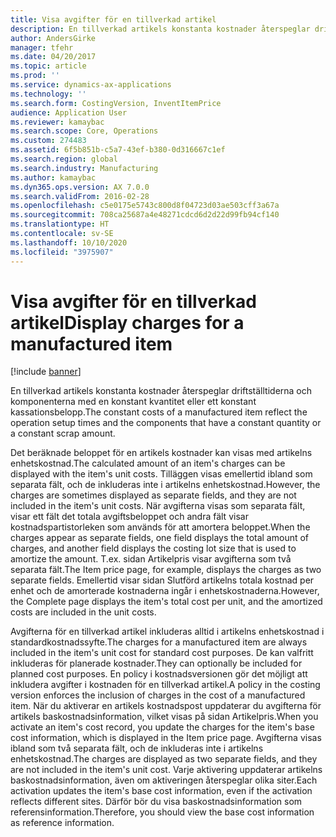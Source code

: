 ```yaml
---
title: Visa avgifter för en tillverkad artikel
description: En tillverkad artikels konstanta kostnader återspeglar driftställtiderna och komponenterna med en konstant kvantitet eller ett konstant kassationsbelopp.
author: AndersGirke
manager: tfehr
ms.date: 04/20/2017
ms.topic: article
ms.prod: ''
ms.service: dynamics-ax-applications
ms.technology: ''
ms.search.form: CostingVersion, InventItemPrice
audience: Application User
ms.reviewer: kamaybac
ms.search.scope: Core, Operations
ms.custom: 274483
ms.assetid: 6f5b851b-c5a7-43ef-b380-0d316667c1ef
ms.search.region: global
ms.search.industry: Manufacturing
ms.author: kamaybac
ms.dyn365.ops.version: AX 7.0.0
ms.search.validFrom: 2016-02-28
ms.openlocfilehash: c5e0175e5743c800d8f04723d03ae503cff3a67a
ms.sourcegitcommit: 708ca25687a4e48271cdcd6d2d22d99fb94cf140
ms.translationtype: HT
ms.contentlocale: sv-SE
ms.lasthandoff: 10/10/2020
ms.locfileid: "3975907"
---
```

# <a name="display-charges-for-a-manufactured-item"></a><span data-ttu-id="927f5-103">Visa avgifter för en tillverkad artikel</span><span class="sxs-lookup"><span data-stu-id="927f5-103">Display charges for a manufactured item</span></span>

[!include [banner](../includes/banner.md)]

<span data-ttu-id="927f5-104">En tillverkad artikels konstanta kostnader återspeglar driftställtiderna och komponenterna med en konstant kvantitet eller ett konstant kassationsbelopp.</span><span class="sxs-lookup"><span data-stu-id="927f5-104">The constant costs of a manufactured item reflect the operation setup times and the components that have a constant quantity or a constant scrap amount.</span></span>

<span data-ttu-id="927f5-105">Det beräknade beloppet för en artikels kostnader kan visas med artikelns enhetskostnad.</span><span class="sxs-lookup"><span data-stu-id="927f5-105">The calculated amount of an item's charges can be displayed with the item's unit costs.</span></span> <span data-ttu-id="927f5-106">Tilläggen visas emellertid ibland som separata fält, och de inkluderas inte i artikelns enhetskostnad.</span><span class="sxs-lookup"><span data-stu-id="927f5-106">However, the charges are sometimes displayed as separate fields, and they are not included in the item's unit costs.</span></span> <span data-ttu-id="927f5-107">När avgifterna visas som separata fält, visar ett fält det totala avgiftsbeloppet och andra fält visar kostnadspartistorleken som används för att amortera beloppet.</span><span class="sxs-lookup"><span data-stu-id="927f5-107">When the charges appear as separate fields, one field displays the total amount of charges, and another field displays the costing lot size that is used to amortize the amount.</span></span> <span data-ttu-id="927f5-108">T.ex. sidan Artikelpris visar avgifterna som två separata fält.</span><span class="sxs-lookup"><span data-stu-id="927f5-108">The Item price page, for example, displays the charges as two separate fields.</span></span> <span data-ttu-id="927f5-109">Emellertid visar sidan Slutförd artikelns totala kostnad per enhet och de amorterade kostnaderna ingår i enhetskostnaderna.</span><span class="sxs-lookup"><span data-stu-id="927f5-109">However, the Complete page displays the item's total cost per unit, and the amortized costs are included in the unit costs.</span></span>

<span data-ttu-id="927f5-110">Avgifterna för en tillverkad artikel inkluderas alltid i artikelns enhetskostnad i standardkostnadssyfte.</span><span class="sxs-lookup"><span data-stu-id="927f5-110">The charges for a manufactured item are always included in the item's unit cost for standard cost purposes.</span></span> <span data-ttu-id="927f5-111">De kan valfritt inkluderas för planerade kostnader.</span><span class="sxs-lookup"><span data-stu-id="927f5-111">They can optionally be included for planned cost purposes.</span></span> <span data-ttu-id="927f5-112">En policy i kostnadsversionen gör det möjligt att inkludera avgifter i kostnaden för en tillverkad artikel.</span><span class="sxs-lookup"><span data-stu-id="927f5-112">A policy in the costing version enforces the inclusion of charges in the cost of a manufactured item.</span></span> <span data-ttu-id="927f5-113">När du aktiverar en artikels kostnadspost uppdaterar du avgifterna för artikels baskostnadsinformation, vilket visas på sidan Artikelpris.</span><span class="sxs-lookup"><span data-stu-id="927f5-113">When you activate an item's cost record, you update the charges for the item's base cost information, which is displayed in the Item price page.</span></span> <span data-ttu-id="927f5-114">Avgifterna visas ibland som två separata fält, och de inkluderas inte i artikelns enhetskostnad.</span><span class="sxs-lookup"><span data-stu-id="927f5-114">The charges are displayed as two separate fields, and they are not included in the item's unit cost.</span></span> <span data-ttu-id="927f5-115">Varje aktivering uppdaterar artikelns baskostnadsinformation, även om aktiveringen återspeglar olika siter.</span><span class="sxs-lookup"><span data-stu-id="927f5-115">Each activation updates the item's base cost information, even if the activation reflects different sites.</span></span> <span data-ttu-id="927f5-116">Därför bör du visa baskostnadsinformation som referensinformation.</span><span class="sxs-lookup"><span data-stu-id="927f5-116">Therefore, you should view the base cost information as reference information.</span></span>





